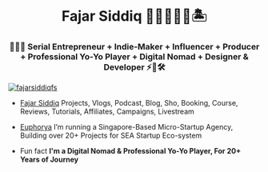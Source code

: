 <h1 align="center">Fajar Siddiq 👨🏻‍💻🇸🇬🏝️</h1>
<h3 align="center">👨🏻‍💻 Serial Entrepreneur + Indie-Maker + Influencer + Producer + Professional Yo-Yo Player + Digital Nomad + Designer & Developer ⚡🚀🛠️</h3>

<p align="left"> <a href="https://twitter.com/fajarsiddiqfs" target="blank"><img src="https://img.shields.io/twitter/follow/fajarsiddiqfs?logo=twitter&style=for-the-badge" alt="fajarsiddiqfs" /></a> </p>
 
- [Fajar Siddiq](https://fajarsiddiq.com/)  Projects, Vlogs, Podcast, Blog, Sho, Booking, Course, Reviews, Tutorials, Affiliates, Campaigns, Livestream 

- [Euphorya](https://euphorya.co)  I’m running a Singapore-Based Micro-Startup Agency, Building over 20+ Projects for SEA Startup Eco-system

- Fun fact **I'm a Digital Nomad & Professional Yo-Yo Player, For 20+ Years of Journey**
